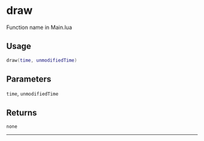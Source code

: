# draw
Function name in Main.lua
## Usage
```lua
draw(time, unmodifiedTime)
```
## Parameters
`time`, `unmodifiedTime`
## Returns
`none`

---